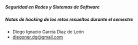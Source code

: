 ##### **Seguridad en Redes y Sistemas de Software**

##### **Notas de hacking de los retos resueltos durante el semestre**

- Diego Ignacio García Diaz de León 
- diegoner.dg@gmail.com